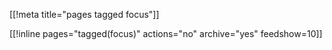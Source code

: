 [[!meta title="pages tagged focus"]]

[[!inline pages="tagged(focus)" actions="no" archive="yes"
feedshow=10]]
